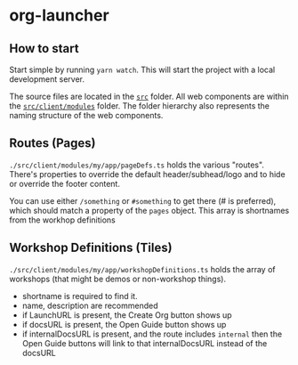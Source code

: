 # org-launcher

## How to start

Start simple by running `yarn watch`. This will start the project with a local development server.

The source files are located in the [`src`](./src) folder. All web components are within the [`src/client/modules`](./src/modules) folder. The folder hierarchy also represents the naming structure of the web components.

## Routes (Pages)

`./src/client/modules/my/app/pageDefs.ts` holds the various "routes".
There's properties to override the default header/subhead/logo and to hide or override the footer content.

You can use either `/something` or `#something` to get there (# is preferred), which should match a property of the `pages` object. This array is shortnames from the workhop definitions

## Workshop Definitions (Tiles)

`./src/client/modules/my/app/workshopDefinitions.ts` holds the array of workshops (that might be demos or non-workshop things).

- shortname is required to find it.
- name, description are recommended
- if LaunchURL is present, the Create Org button shows up
- if docsURL is present, the Open Guide button shows up
- if internalDocsURL is present, and the route includes `internal` then the Open Guide buttons will link to that internalDocsURL instead of the docsURL
